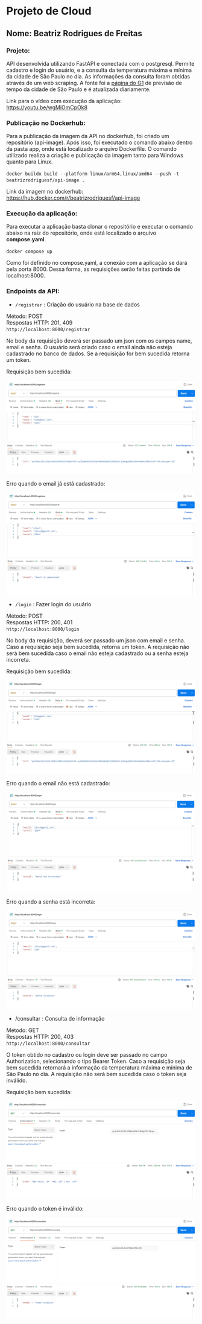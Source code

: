 # Projeto de Cloud

## Nome: Beatriz Rodrigues de Freitas

### Projeto:

API desenvolvida utilizando FastAPI e conectada com o postgresql. Permite cadastro e login do usuário, e a consulta da temperatura máxima e mínima da cidade de São Paulo no dia. As informações da consulta foram obtidas através de um web scraping. A fonte foi a [página do G1](https://g1.globo.com/previsao-do-tempo/sp/sao-paulo.ghtml) de previsão de tempo da cidade de São Paulo e é atualizada diariamente.

Link para o vídeo com execução da aplicação: https://youtu.be/wgMiOmCpOk8

### Publicação no Dockerhub:

Para a publicação da imagem da API no dockerhub, foi criado um repositório (api-image). Após isso, foi executado o comando abaixo dentro da pasta app, onde está localizado o arquivo Dockerfile. O comando utilizado realiza a criação e publicação da imagem tanto para Windows quanto para Linux.

`docker buildx build --platform linux/arm64,linux/amd64 --push -t beatrizrodriguesf/api-image .`

Link da imagem no dockerhub: https://hub.docker.com/r/beatrizrodriguesf/api-image

### Execução da aplicação:

Para executar a aplicação basta clonar o repositório e executar o comando abaixo na raiz do repositório, onde está localizado o arquivo **compose.yaml**.

`docker compose up`

Como foi definido no compose.yaml, a conexão com a aplicação se dará pela porta 8000. Dessa forma, as requisições serão feitas partindo de localhost:8000.

### Endpoints da API:

- `/registrar` : Criação do usuário na base de dados

Método: POST  
Respostas HTTP: 201, 409  
`http://localhost:8000/registrar`

No body da requisição deverá ser passado um json com os campos name, email e senha. O usuário será criado caso o email ainda não esteja cadastrado no banco de dados. Se a requisição for bem sucedida retorna um token.

Requisição bem sucedida:

![Requisição bem sucedida](./images/post-registrar.PNG)

Erro quando o email já está cadastrado:

![Erro](./images/registrar-erro.PNG)

- `/login` : Fazer login do usuário

Método: POST  
Respostas HTTP: 200, 401  
`http://localhost:8000/login`

No body da requisição, deverá ser passado um json com email e senha. Caso a requisição seja bem sucedida, retorna um token. A requisição não será bem sucedida caso o email não esteja cadastrado ou a senha esteja incorreta.

Requisição bem sucedida:

![Requisição bem sucedida](./images/post-login.PNG)

Erro quando o email não está cadastrado:

![Erro email](./images/login-email-erro.PNG)

Erro quando a senha está incorreta:

![Erro senha](./images/login-senha-erro.PNG)

- /consultar : Consulta de informação

Método: GET  
Respostas HTTP: 200, 403  
`http://localhost:8000/consultar`

O token obtido no cadastro ou login deve ser passado no campo Authorization, selecionando o tipo Bearer Token. Caso a requisição seja bem sucedida retornará a informação da temperatura máxima e mínima de São Paulo no dia. A requisição não será bem sucedida caso o token seja inválido.

Requisição bem sucedida:

![Requisição consulta](./images/get-consultar.PNG)

Erro quando o token é inválido:

![Erro token](./images/consultar-erro.PNG)